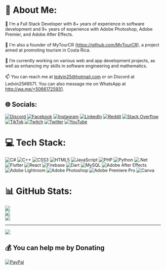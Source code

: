 # 💫 About Me:
🚀 I'm a Full Stack Developer with 8+ years of experience in software development and 9+ years of experience with Adobe Photoshop, Adobe Premier, and Adobe After Effects.<br><br>💼 I'm also a founder of MyTourCR (https://github.com/MyTourCR), a project aimed at promoting tourism in Costa Rica.<br><br>🔭 I’m currently working on various web and app development projects, as well as enhancing my skills in software engineering and mathematics.<br><br>📫 You can reach me at ledvin25@hotmail.com or on Discord at Ledvin25#8571. You can also message me on WhatsApp at http://wa.me/+50661725931.


## 🌐 Socials:
[![Discord](https://img.shields.io/badge/Discord-%237289DA.svg?logo=discord&logoColor=white)](https://discord.gg/apY768e) [![Facebook](https://img.shields.io/badge/Facebook-%231877F2.svg?logo=Facebook&logoColor=white)](https://facebook.com/Ledvin25) [![Instagram](https://img.shields.io/badge/Instagram-%23E4405F.svg?logo=Instagram&logoColor=white)](https://instagram.com/Ledvin25) [![LinkedIn](https://img.shields.io/badge/LinkedIn-%230077B5.svg?logo=linkedin&logoColor=white)](https://linkedin.com/in/Ledvin25) [![Reddit](https://img.shields.io/badge/Reddit-%23FF4500.svg?logo=Reddit&logoColor=white)](https://reddit.com/user/Ledvin25) [![Stack Overflow](https://img.shields.io/badge/-Stackoverflow-FE7A16?logo=stack-overflow&logoColor=white)](https://stackoverflow.com/users/Ledvin25) [![TikTok](https://img.shields.io/badge/TikTok-%23000000.svg?logo=TikTok&logoColor=white)](https://tiktok.com/@Ledvin25) [![Twitch](https://img.shields.io/badge/Twitch-%239146FF.svg?logo=Twitch&logoColor=white)](https://twitch.tv/Ledvin25) [![Twitter](https://img.shields.io/badge/Twitter-%231DA1F2.svg?logo=Twitter&logoColor=white)](https://twitter.com/Ledvin25) [![YouTube](https://img.shields.io/badge/YouTube-%23FF0000.svg?logo=YouTube&logoColor=white)](https://youtube.com/@Ledvin25) 

# 💻 Tech Stack:
![C#](https://img.shields.io/badge/c%23-%23239120.svg?style=for-the-badge&logo=c-sharp&logoColor=white) ![C++](https://img.shields.io/badge/c++-%2300599C.svg?style=for-the-badge&logo=c%2B%2B&logoColor=white) ![CSS3](https://img.shields.io/badge/css3-%231572B6.svg?style=for-the-badge&logo=css3&logoColor=white) ![HTML5](https://img.shields.io/badge/html5-%23E34F26.svg?style=for-the-badge&logo=html5&logoColor=white) ![JavaScript](https://img.shields.io/badge/javascript-%23323330.svg?style=for-the-badge&logo=javascript&logoColor=%23F7DF1E) ![PHP](https://img.shields.io/badge/php-%23777BB4.svg?style=for-the-badge&logo=php&logoColor=white) ![Python](https://img.shields.io/badge/python-3670A0?style=for-the-badge&logo=python&logoColor=ffdd54) ![.Net](https://img.shields.io/badge/.NET-5C2D91?style=for-the-badge&logo=.net&logoColor=white) ![Flutter](https://img.shields.io/badge/Flutter-%2302569B.svg?style=for-the-badge&logo=Flutter&logoColor=white) ![React](https://img.shields.io/badge/react-%2320232a.svg?style=for-the-badge&logo=react&logoColor=%2361DAFB) ![Firebase](https://img.shields.io/badge/firebase-%23039BE5.svg?style=for-the-badge&logo=firebase) ![Dart](https://img.shields.io/badge/dart-%230175C2.svg?style=for-the-badge&logo=dart&logoColor=white) ![MySQL](https://img.shields.io/badge/mysql-%2300f.svg?style=for-the-badge&logo=mysql&logoColor=white) ![Adobe After Effects](https://img.shields.io/badge/Adobe%20After%20Effects-9999FF.svg?style=for-the-badge&logo=Adobe%20After%20Effects&logoColor=white) ![Adobe Lightroom](https://img.shields.io/badge/Adobe%20Lightroom-31A8FF.svg?style=for-the-badge&logo=Adobe%20Lightroom&logoColor=white) ![Adobe Photoshop](https://img.shields.io/badge/adobephotoshop-%2331A8FF.svg?style=for-the-badge&logo=adobephotoshop&logoColor=white) ![Adobe Premiere Pro](https://img.shields.io/badge/Adobe%20Premiere%20Pro-9999FF.svg?style=for-the-badge&logo=Adobe%20Premiere%20Pro&logoColor=white) ![Canva](https://img.shields.io/badge/Canva-%2300C4CC.svg?style=for-the-badge&logo=Canva&logoColor=white)
# 📊 GitHub Stats:
![](https://github-readme-stats.vercel.app/api?username=Ledvin25&theme=dark&hide_border=false&include_all_commits=false&count_private=false)<br/>
![](https://github-readme-streak-stats.herokuapp.com/?user=Ledvin25&theme=dark&hide_border=false)<br/>
![](https://github-readme-stats.vercel.app/api/top-langs/?username=Ledvin25&theme=dark&hide_border=false&include_all_commits=false&count_private=false&layout=compact)

---
[![](https://visitcount.itsvg.in/api?id=Ledvin25&icon=0&color=0)](https://visitcount.itsvg.in)

  ## 💰 You can help me by Donating
  [![PayPal](https://img.shields.io/badge/PayPal-00457C?style=for-the-badge&logo=paypal&logoColor=white)](https://paypal.me/paypal.me/Ledvin25) 

  
<!-- Proudly created with GPRM ( https://gprm.itsvg.in ) -->
